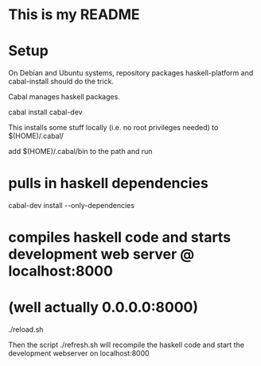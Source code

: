 # This is my README



Setup
=====

On Debian and Ubuntu systems, repository packages haskell-platform and
cabal-install should do the trick.

Cabal manages haskell packages.

cabal install cabal-dev

This installs some stuff locally (i.e. no root privileges needed) to
$(HOME)/.cabal/

add $(HOME)/.cabal/bin to the path and run

# pulls in haskell dependencies
cabal-dev install --only-dependencies
# compiles haskell code and starts development web server @ localhost:8000
# (well actually 0.0.0.0:8000)
./reload.sh

Then the script ./refresh.sh will recompile the haskell code and start
the development webserver on localhost:8000
